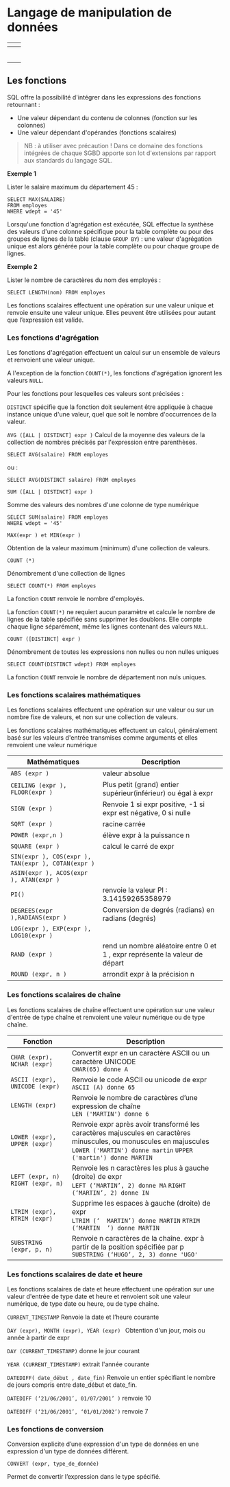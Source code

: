 # Langage de manipulation de données

<table>
	<thead>
		<tr>
		<th></th>
		<th></th>
		</tr>
	</thead>
	<tbody>
		<tr>
		<td></td>
		<td></td>
		</tr>
		<tr>
		<td></td>
        <td></td>
		</tr>
		<tr>
	    <td></td>
        <td></td>
	    </tr>
	    <tr>
	    <td></td>
        <td></td>
	    </tr>
	    <tr>
	    <td></td>
        <td></td>
	    </tr>
	    <tr>
	    <td></td>
        <td></td>
	    </tr>
	</tbody>
</table>

## Les fonctions 

SQL offre la possibilité d'intégrer dans les expressions des fonctions retournant :

* Une valeur dépendant du contenu de colonnes (fonction sur les colonnes)
* Une valeur dépendant d'opérandes (fonctions scalaires)

> NB : à utiliser avec précaution ! Dans ce domaine des fonctions intégrées de chaque SGBD apporte son lot d'extensions par rapport aux standards du langage SQL.

**Exemple 1**

Lister le salaire maximum du département 45 :
	
	SELECT MAX(SALAIRE) 
    FROM employes
	WHERE wdept = '45'

Lorsqu'une fonction d'agrégation est exécutée, SQL effectue la synthèse des valeurs d'une colonne spécifique pour la table complète ou pour des groupes de lignes de la table (clause `GROUP BY`) : une valeur d'agrégation unique est alors générée pour la table complète ou pour chaque groupe de lignes.

**Exemple 2** 

Lister le nombre de caractères du nom des employés :

	SELECT LENGTH(nom) FROM employes

Les fonctions scalaires effectuent une opération sur une valeur unique et renvoie ensuite une valeur unique. Elles peuvent être utilisées pour autant que l’expression est valide.
 
### Les fonctions d'agrégation

Les fonctions d'agrégation effectuent un calcul sur un ensemble de valeurs et renvoient une valeur unique. 

A l'exception de la fonction `COUNT(*)`, les fonctions d'agrégation ignorent les valeurs `NULL`. 

Pour les fonctions pour lesquelles ces valeurs sont précisées :

`DISTINCT` spécifie que la fonction doit seulement être appliquée à chaque instance unique d'une valeur, quel que soit le nombre d'occurrences de la valeur. 

`AVG ([ALL | DISTINCT] expr )`
Calcul de la moyenne des valeurs de la collection de nombres précisés par l'expression entre parenthèses.

	SELECT AVG(salaire) FROM employes

ou :

	SELECT AVG(DISTINCT salaire) FROM employes

`SUM ([ALL | DISTINCT] expr )`

Somme des valeurs des nombres d'une colonne de type numérique

	SELECT SUM(salaire) FROM employes
	WHERE wdept = '45'

`MAX(expr ) et MIN(expr )`

Obtention de la valeur maximum (minimum) d'une collection de valeurs.

`COUNT (*)`

Dénombrement d'une collection de lignes 

	SELECT COUNT(*) FROM employes

La fonction `COUNT` renvoie le nombre d'employés. 

La fonction `COUNT(*)` ne requiert aucun paramètre et calcule le nombre de lignes de la table spécifiée sans supprimer les doublons. Elle compte chaque ligne séparément, même les lignes contenant des valeurs `NULL`. 

	COUNT ([DISTINCT] expr )

Dénombrement de toutes les expressions non nulles ou non nulles uniques 

	SELECT COUNT(DISTINCT wdept) FROM employes

La fonction `COUNT` renvoie le nombre de département non nuls uniques. 

### Les fonctions scalaires mathématiques

Les fonctions scalaires effectuent une opération sur une valeur ou sur un nombre fixe de valeurs, et non sur une collection de valeurs.

Les fonctions scalaires mathématiques effectuent un calcul, généralement basé sur les valeurs d'entrée transmises comme arguments et elles renvoient une valeur numérique

Mathématiques | Description
--- | ---
`ABS (expr )` | valeur absolue 
`CEILING (expr ), FLOOR(expr )` | Plus petit (grand) entier supérieur(inférieur) ou égal à expr
`SIGN (expr )` | Renvoie 1 si expr positive, -1 si expr est négative, 0 si nulle
`SQRT (expr )` | racine carrée
`POWER (expr,n )` |  élève expr à la puissance n
`SQUARE (expr )` |  calcul le carré de expr
`SIN(expr ), COS(expr ), TAN(expr ), COTAN(expr )` | 
`ASIN(expr ), ACOS(expr ), ATAN(expr )` | 
`PI()`  | renvoie la valeur PI : 3.14159265358979
`DEGREES(expr ),RADIANS(expr )`  | Conversion de degrés (radians) en radians (degrés)
`LOG(expr ), EXP(expr ), LOG10(expr )` | 
`RAND (expr )` |  rend un nombre aléatoire entre 0 et 1 , expr représente la valeur de départ
`ROUND (expr, n )`  | arrondit expr à la précision n
 
### Les fonctions scalaires de chaîne

Les fonctions scalaires de chaîne effectuent une opération sur une valeur d'entrée de type chaîne et renvoient une valeur numérique ou de type chaîne.

Fonction  | Description
--- | ---
`CHAR (expr), NCHAR (expr)` | Convertit expr en un caractère ASCII ou un caractère UNICODE <br>`CHAR(65) donne A`
`ASCII (expr), UNICODE (expr)` | Renvoie le code ASCII ou unicode de expr <br>`ASCII (A) donne 65`
`LENGTH (expr)` | Renvoie le nombre de caractères d’une expression de chaîne <br>`LEN ('MARTIN') donne 6`
`LOWER (expr), UPPER (expr)`  | Renvoie expr après avoir transformé les caractères majuscules en caractères minuscules, ou monuscules en majuscules <br>`LOWER ('MARTIN') donne martin` `UPPER ('martin') donne MARTIN`
`LEFT (expr, n) RIGHT (expr, n)` | Renvoie les n caractères les plus à gauche (droite) de expr <br>`LEFT (‘MARTIN’, 2) donne MA` `RIGHT (‘MARTIN’, 2) donne IN`
`LTRIM (expr), RTRIM (expr)` | Supprime les espaces à gauche (droite) de expr <br>`LTRIM (‘  MARTIN’) donne MARTIN` `RTRIM (‘MARTIN  ’) donne MARTIN`
`SUBSTRING (expr, p, n)` | Renvoie n caractères de la chaîne. expr  à partir de la position spécifiée par p <br>`SUBSTRING (‘HUGO’, 2, 3) donne 'UGO'`

### Les fonctions scalaires de date et heure

Les fonctions scalaires de date et heure effectuent une opération sur une valeur d'entrée de type date et heure et renvoient soit une valeur numérique, de type date ou heure, ou de type chaîne. 

`CURRENT_TIMESTAMP` Renvoie la date et l’heure courante 

`DAY (expr), MONTH (expr), YEAR (expr) ` Obtention d'un jour, mois ou année à partir de expr	

`DAY (CURRENT_TIMESTAMP)` donne le jour courant

`YEAR (CURRENT_TIMESTAMP)` extrait l'année courante


`DATEDIFF( date_début , date_fin)`
Renvoie un entier spécifiant le nombre de jours compris entre date_début et date_fin.

`DATEDIFF (‘21/06/2001’, 01/07/2001’ )` renvoie 10

`DATEDIFF (‘21/06/2001’, ‘01/01/2002’)` renvoie 7
 
### Les fonctions de conversion

Conversion explicite d’une expression d'un type de données en une expression d'un type de données différent.

`CONVERT (expr, type_de_donnée)`

Permet de convertir l’expression dans le type spécifié.